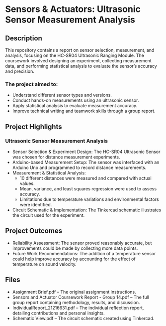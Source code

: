 # Sensors & Actuators: Ultrasonic Sensor Measurement Analysis

## Description
This repository contains a report on sensor selection, measurement, and analysis, focusing on the HC-SR04 Ultrasonic Ranging Module. The coursework involved designing an experiment, collecting measurement data, and performing statistical analysis to evaluate the sensor’s accuracy and precision.
### The project aimed to:
- Understand different sensor types and versions.
- Conduct hands-on measurements using an ultrasonic sensor.
- Apply statistical analysis to evaluate measurement accuracy.
- Improve technical writing and teamwork skills through a group report.

## Project Highlights
### Ultrasonic Sensor Measurement Analysis
- Sensor Selection & Experiment Design: The HC-SR04 Ultrasonic Sensor was chosen for distance measurement experiments.
- Arduino-based Measurement Setup: The sensor was interfaced with an Arduino Uno and programmed to record distance measurements.
- Measurement & Statistical Analysis:
  - 10 different distances were measured and compared with actual values.
  - Mean, variance, and least squares regression were used to assess accuracy.
  - Limitations due to temperature variations and environmental factors were identified.
- Circuit Schematic & Implementation: The Tinkercad schematic illustrates the circuit used for the experiment.

## Project Outcomes
- Reliability Assessment: The sensor proved reasonably accurate, but improvements could be made by collecting more data points.
- Future Work Recommendations: The addition of a temperature sensor could help improve accuracy by accounting for the effect of temperature on sound velocity.

## Files
- Assignment Brief.pdf – The original assignment instructions.
- Sensors and Actuator Coursework Report - Group 14.pdf – The full group report containing methodology, results, and discussion.
- IndividualReport_21216631.pdf – The individual reflection report, detailing contributions and personal insights.
- Schematic View.pdf – The circuit schematic created using Tinkercad.

